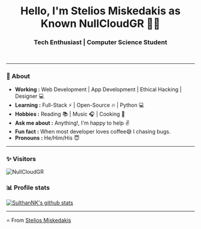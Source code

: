 <h1 align="center"> Hello, I'm Stelios Miskedakis as Known NullCloudGR 👨‍💻 </h1>

<h3 align="center">  Tech Enthusiast | Computer Science Student </h3> <br>


---------------------------------------------------------------------------------------------------------------------------------------------------------------------------------
### 🤔 About
-  **Working :**  Web Development | App Development | Ethical Hacking | Designer :computer:
-  **Learning :** Full-Stack :zap: | Open-Source :fire:	| Python :computer:
-  **Hobbies :** Reading :books: | Music :headphones: | Cooking 🍳 
-  **Ask me about :** Anything!, I'm happy to help :v:
-  **Fun fact :** When most developer loves coffee:sweat_smile: I chasing bugs.
-  **Pronouns :** He/Him/His :innocent:

---------------------------------------------------------------------------------------------------------------------------------------------------------------------------------
### ✨ Visitors 

<p align="left"> <img src="https://komarev.com/ghpvc/?username=NullCloudGR" alt="NullCloudGR" /> </p>

### 📊 Profile stats

[![SulthanNK's github stats](https://github-readme-stats.vercel.app/api?username=NullCloudGR&show_icons=true&title_color=fff&icon_color=79ff97&text_color=9f9f9f&bg_color=151515)](https://github.com/NullCloudGR/github-readme-stats)

-------------------------------------------------------------------------------------------------------------------------------------------------------------------------------

⭐️ From [Stelios Miskedakis](http://www.github.com/NullCloudGR)
